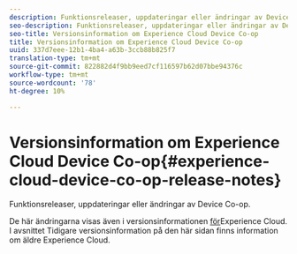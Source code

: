 ```yaml
---
description: Funktionsreleaser, uppdateringar eller ändringar av Device Co-op.
seo-description: Funktionsreleaser, uppdateringar eller ändringar av Device Co-op.
seo-title: Versionsinformation om Experience Cloud Device Co-op
title: Versionsinformation om Experience Cloud Device Co-op
uuid: 337d7eee-12b1-4ba4-a63b-3ccb88b825f7
translation-type: tm+mt
source-git-commit: 822882d4f9bb9eed7cf116597b62d07bbe94376c
workflow-type: tm+mt
source-wordcount: '78'
ht-degree: 10%

---
```



# Versionsinformation om Experience Cloud Device Co-op{#experience-cloud-device-co-op-release-notes}

Funktionsreleaser, uppdateringar eller ändringar av Device Co-op.

De här ändringarna visas även i versionsinformationen [för](https://docs.adobe.com/content/help/sv-SE/release-notes/experience-cloud/current.html)Experience Cloud. I avsnittet Tidigare versionsinformation på den här sidan finns information om äldre Experience Cloud.
